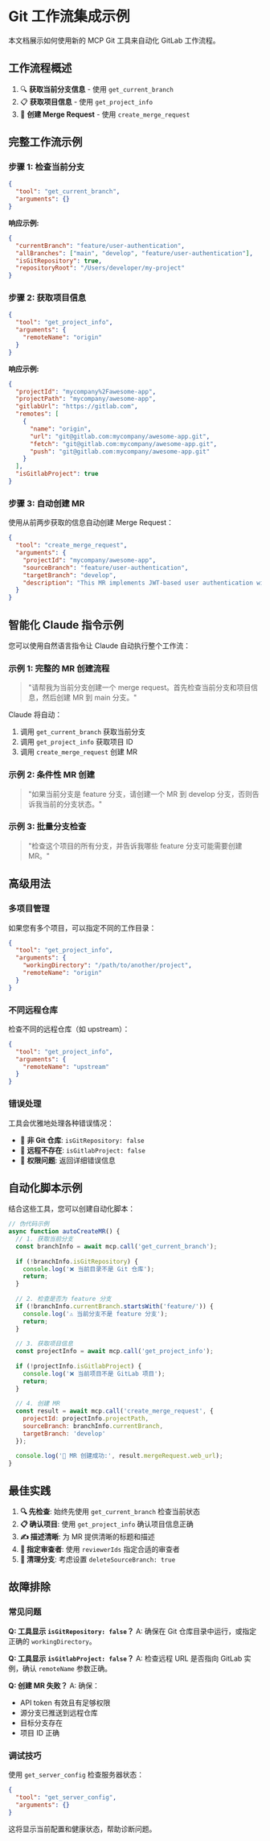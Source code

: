 # Git 工作流集成示例

本文档展示如何使用新的 MCP Git 工具来自动化 GitLab 工作流程。

## 工作流程概述

1. 🔍 **获取当前分支信息** - 使用 `get_current_branch`
2. 📋 **获取项目信息** - 使用 `get_project_info`
3. 🚀 **创建 Merge Request** - 使用 `create_merge_request`

## 完整工作流示例

### 步骤 1: 检查当前分支

```json
{
  "tool": "get_current_branch",
  "arguments": {}
}
```

**响应示例:**
```json
{
  "currentBranch": "feature/user-authentication",
  "allBranches": ["main", "develop", "feature/user-authentication"],
  "isGitRepository": true,
  "repositoryRoot": "/Users/developer/my-project"
}
```

### 步骤 2: 获取项目信息

```json
{
  "tool": "get_project_info",
  "arguments": {
    "remoteName": "origin"
  }
}
```

**响应示例:**
```json
{
  "projectId": "mycompany%2Fawesome-app",
  "projectPath": "mycompany/awesome-app",
  "gitlabUrl": "https://gitlab.com",
  "remotes": [
    {
      "name": "origin",
      "url": "git@gitlab.com:mycompany/awesome-app.git",
      "fetch": "git@gitlab.com:mycompany/awesome-app.git",
      "push": "git@gitlab.com:mycompany/awesome-app.git"
    }
  ],
  "isGitlabProject": true
}
```

### 步骤 3: 自动创建 MR

使用从前两步获取的信息自动创建 Merge Request：

```json
{
  "tool": "create_merge_request",
  "arguments": {
    "projectId": "mycompany/awesome-app",
    "sourceBranch": "feature/user-authentication",
    "targetBranch": "develop",
    "description": "This MR implements JWT-based user authentication with the following features:\n\n- User registration and login\n- Password hashing with bcrypt\n- JWT token generation and validation\n- Protected route middleware\n\nTesting completed for all authentication flows."
  }
}
```

## 智能化 Claude 指令示例

您可以使用自然语言指令让 Claude 自动执行整个工作流：

### 示例 1: 完整的 MR 创建流程

> "请帮我为当前分支创建一个 merge request。首先检查当前分支和项目信息，然后创建 MR 到 main 分支。"

Claude 将自动：
1. 调用 `get_current_branch` 获取当前分支
2. 调用 `get_project_info` 获取项目 ID
3. 调用 `create_merge_request` 创建 MR

### 示例 2: 条件性 MR 创建

> "如果当前分支是 feature 分支，请创建一个 MR 到 develop 分支，否则告诉我当前的分支状态。"

### 示例 3: 批量分支检查

> "检查这个项目的所有分支，并告诉我哪些 feature 分支可能需要创建 MR。"

## 高级用法

### 多项目管理

如果您有多个项目，可以指定不同的工作目录：

```json
{
  "tool": "get_project_info",
  "arguments": {
    "workingDirectory": "/path/to/another/project",
    "remoteName": "origin"
  }
}
```

### 不同远程仓库

检查不同的远程仓库（如 upstream）：

```json
{
  "tool": "get_project_info",
  "arguments": {
    "remoteName": "upstream"
  }
}
```

### 错误处理

工具会优雅地处理各种错误情况：

- 📁 **非 Git 仓库**: `isGitRepository: false`
- 🔗 **远程不存在**: `isGitlabProject: false`
- 🚫 **权限问题**: 返回详细错误信息

## 自动化脚本示例

结合这些工具，您可以创建自动化脚本：

```javascript
// 伪代码示例
async function autoCreateMR() {
  // 1. 获取当前分支
  const branchInfo = await mcp.call('get_current_branch');
  
  if (!branchInfo.isGitRepository) {
    console.log('❌ 当前目录不是 Git 仓库');
    return;
  }
  
  // 2. 检查是否为 feature 分支
  if (!branchInfo.currentBranch.startsWith('feature/')) {
    console.log('⚠️ 当前分支不是 feature 分支');
    return;
  }
  
  // 3. 获取项目信息
  const projectInfo = await mcp.call('get_project_info');
  
  if (!projectInfo.isGitlabProject) {
    console.log('❌ 当前项目不是 GitLab 项目');
    return;
  }
  
  // 4. 创建 MR
  const result = await mcp.call('create_merge_request', {
    projectId: projectInfo.projectPath,
    sourceBranch: branchInfo.currentBranch,
    targetBranch: 'develop'
  });
  
  console.log('🎉 MR 创建成功:', result.mergeRequest.web_url);
}
```

## 最佳实践

1. **🔍 先检查**: 始终先使用 `get_current_branch` 检查当前状态
2. **📋 确认项目**: 使用 `get_project_info` 确认项目信息正确
3. **✍️ 描述清晰**: 为 MR 提供清晰的标题和描述
4. **👥 指定审查者**: 使用 `reviewerIds` 指定合适的审查者
5. **🧹 清理分支**: 考虑设置 `deleteSourceBranch: true`

## 故障排除

### 常见问题

**Q: 工具显示 `isGitRepository: false`？**
A: 确保在 Git 仓库目录中运行，或指定正确的 `workingDirectory`。

**Q: 工具显示 `isGitlabProject: false`？**
A: 检查远程 URL 是否指向 GitLab 实例，确认 `remoteName` 参数正确。

**Q: 创建 MR 失败？**
A: 确保：
- API token 有效且有足够权限
- 源分支已推送到远程仓库
- 目标分支存在
- 项目 ID 正确

### 调试技巧

使用 `get_server_config` 检查服务器状态：

```json
{
  "tool": "get_server_config",
  "arguments": {}
}
```

这将显示当前配置和健康状态，帮助诊断问题。
